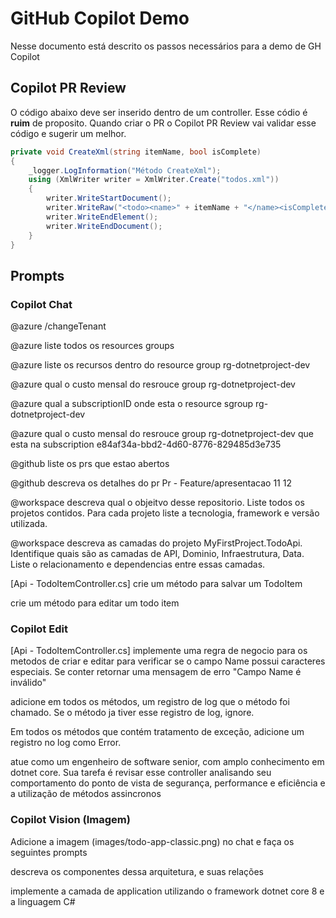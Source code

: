 # GitHub Copilot Demo

Nesse documento está descrito os passos necessários para a demo de GH Copilot

## Copilot PR Review

O código abaixo deve ser inserido dentro de um controller. Esse códio é **ruim** de proposito. Quando criar o PR o Copilot PR Review vai validar esse código e sugerir um melhor.

```cs
private void CreateXml(string itemName, bool isComplete)
{
    _logger.LogInformation("Método CreateXml");
    using (XmlWriter writer = XmlWriter.Create("todos.xml"))
    {
        writer.WriteStartDocument();
        writer.WriteRaw("<todo><name>" + itemName + "</name><isComplete>" + isComplete.ToString() + "</isComplete></todo>");
        writer.WriteEndElement();
        writer.WriteEndDocument();
    }
}
```
## Prompts

### Copilot Chat

@azure /changeTenant

@azure liste todos os resources groups

@azure liste os recursos dentro do resource group rg-dotnetproject-dev

@azure qual o custo mensal do resrouce group rg-dotnetproject-dev

@azure qual a subscriptionID onde esta o resource sgroup rg-dotnetproject-dev

@azure qual o custo mensal do resrouce group rg-dotnetproject-dev que esta na subscription e84af34a-bbd2-4d60-8776-829485d3e735

@github liste os prs que estao abertos

@github descreva os detalhes do pr Pr - Feature/apresentacao 11 12

@workspace descreva qual o objeitvo desse repositorio. Liste todos os projetos contidos. Para cada projeto liste a tecnologia, framework e versão utilizada.

@workspace descreva as camadas do projeto MyFirstProject.TodoApi. Identifique quais são as camadas de API, Dominio, Infraestrutura, Data. Liste o relacionamento e dependencias entre essas camadas.

[Api - TodoItemController.cs]
crie um método para salvar um TodoItem

crie um método para editar um todo item

### Copilot Edit

[Api - TodoItemController.cs]
implemente uma regra de negocio para os metodos de criar e editar para verificar se o campo Name possui caracteres especiais. Se conter retornar uma mensagem de erro "Campo Name é inválido"

adicione em todos os métodos, um registro de log que o método foi chamado. Se o método ja tiver esse registro de log, ignore.

Em todos os métodos que contém tratamento de exceção, adicione um registro no log como Error.

atue como um engenheiro de software senior, com amplo conhecimento em dotnet core. Sua tarefa é revisar esse controller analisando seu comportamento do ponto de vista de segurança, performance e eficiência e a utilização de métodos assincronos

### Copilot Vision (Imagem)
Adicione a imagem (images/todo-app-classic.png) no chat e faça os seguintes prompts

descreva os componentes dessa arquitetura, e suas relações

implemente a camada de application utilizando o framework dotnet core 8 e a linguagem C#
